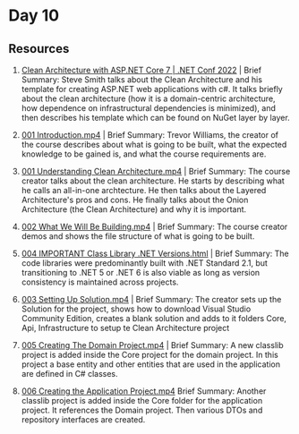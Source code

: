 # Day 10

## Resources
1. [Clean Architecture with ASP.NET Core 7 | .NET Conf 2022](https://www.youtube.com/watch?v=j6u7Pw6dyUw) | Brief Summary: Steve Smith talks about the Clean Architecture and his template for creating ASP.NET web applications with c#. It talks briefly about the clean architecture (how it is a domain-centric architecture, how dependence on infrastructural dependencies is minimized), and then describes his template which can be found on NuGet layer by layer.

2. [001 Introduction.mp4](https://drive.google.com/file/d/10SP5xneVESe43IcNxWcorKPqFqxKViXO/view?usp=sharing) | Brief Summary: Trevor Williams, the creator of the course describes about what is going to be built, what the expected knowledge to be gained is, and what the course requirements are.

3. [001 Understanding Clean Architecture.mp4](https://drive.google.com/file/d/1K_0ugcIBgEcHcxlTH-GHGFccLqvxemGs/view?usp=sharing) | Brief Summary: The course creator talks about the clean architecture. He starts by describing what he calls an all-in-one archtecture. He then talks about the Layered Architecture's pros and cons. He finally talks about the Onion Architecture (the Clean Architecture) and why it is important.

4. [002 What We Will Be Building.mp4](https://drive.google.com/file/d/1SNS1QlvFLAMNgptXSs4HYtD5hD5UzyXN/view?usp=sharing) | Brief Summary: The course creator demos and shows the file structure of what is going to be built.

5. [004 IMPORTANT Class Library .NET Versions.html](https://drive.google.com/file/d/1F5NbSTAc75RU-XmnJ1X8f3OQG3GItZUS/view?usp=sharing) | Brief Summary: The code libraries were predominantly built with .NET Standard 2.1, but transitioning to .NET 5 or .NET 6 is also viable as long as version consistency is maintained across projects.

6. [003 Setting Up Solution.mp4](https://drive.google.com/file/d/1FrOVM1AQw8YuDuRrQrD13ctWmDAo-k8L/view?usp=sharing) | Brief Summary: The creator sets up the Solution for the project, shows how to download Visual Studio Community Edition, creates a blank solution and adds to it folders Core, Api, Infrastructure to setup te Clean Architecture project

7. [005 Creating The Domain Project.mp4](https://drive.google.com/file/d/19ufDUz7nESVfu-2LdFYnvgO044wesfvG/view?usp=sharing) | Brief Summary: A new classlib project is added inside the Core project for the domain project. In this project a base entity and other entities that are used in the application are defined in C# classes.

8. [006 Creating the Application Project.mp4](https://drive.google.com/file/d/1LI1IbP7g1F2XdEP4zww7A8xtRjoxvg5m/view?usp=sharing)
 Brief Summary: Another classlib project is added inside the Core folder for the application project. It references the Domain project. Then various DTOs and repository interfaces are created.
